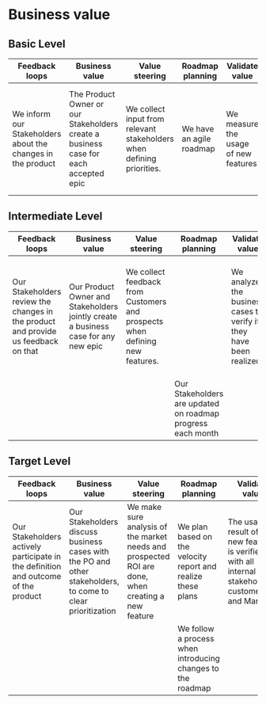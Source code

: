 Business value
=============================

Basic Level
-------------

|Feedback loops          |Business value        |Value steering        |Roadmap planning      |Validate value        |Stakeholder Happiness |
|------------------------|----------------------|----------------------|----------------------|----------------------|----------------------|
|We inform our Stakeholders about the changes in the product|The Product Owner or our Stakeholders create a business case for each accepted epic|We collect input from relevant stakeholders when defining priorities.|We have an agile roadmap|We measure the usage of new features|Our Stakeholders understand the backlog we proactively explain it. We measure this on a monthly basis.|



Intermediate Level
-------------

|Feedback loops          |Business value        |Value steering        |Roadmap planning      |Validate value        |Stakeholder Happiness |
|------------------------|----------------------|----------------------|----------------------|----------------------|----------------------|
|Our Stakeholders review the changes in the product and provide us feedback on that|Our Product Owner and Stakeholders jointly create a business case for any new epic|We collect feedback from Customers and prospects when defining new features.| |We analyze the business cases to verify if they have been realized|Our Stakeholders feel they have an important role in the Backlog prioritization. We measure this on a monthly basis.|
| | | |Our Stakeholders are updated on roadmap progress each month| | |


Target Level
-------------

|Feedback loops          |Business value        |Value steering        |Roadmap planning      |Validate value        |Stakeholder Happiness |
|------------------------|----------------------|----------------------|----------------------|----------------------|----------------------|
|Our Stakeholders actively participate in the definition and outcome of the product|Our Stakeholders discuss business cases with the PO and other stakeholders, to come to clear prioritization|We make sure analysis of the market needs and prospected ROI are done, when creating a new feature|We plan based on the velocity report and realize these plans|The usage result of the new features is verified with all internal stakeholders, customers and Market|Our Stakeholder are satisfied with the features delivered by our team. We measure this on a monthly basis.|
| | | |We follow a process when introducing changes to the roadmap| |We have a Stakeholder radar in place, and published.|


